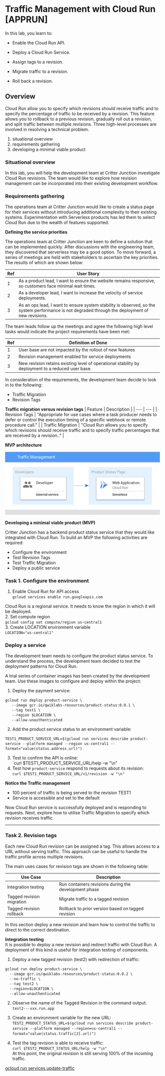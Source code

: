 # Traffic Management with Cloud Run [APPRUN]

In this lab, you learn to:

- Enable the Cloud Run API.

- Deploy a Cloud Run Service.

- Assign tags to a revision.

- Migrate traffic to a revision.

- Roll back a revision.

## Overview
Cloud Run allow you to specify which revisions should receive traffic and to specify the percentage of traffic to be received by a revision. This feature allows you to rollback to a previous revision, gradually roll out a revision, and split traffic between multiple revisions.
Three high-level processes are involved in resolving a technical problem.
  1. situational overview
  2. requirements gathering
  3. developing a minimal viable product

### Situational overview
In this lab, you will help the development team at Critter Junction investigate Cloud Run revisions. The team would like to explore how revision management can be incorporated into their existing development workflow.

### Requirements gathering
The operations team at Critter Junction would like to create a status page for their services without introducing additional complexity to their existing systems. Experimentation with Serverless products has led them to select Cloud Run due to the wealth of features supported.

**Defining the service priorities**

The operations team at Critter Junction are keen to define a solution that can be implemented quickly. After discussions with the engineering team, they discovered that serverless may be a good option. To move forward, a series of meetings are held with stakeholders to ascertain the key priorities. The results of which are shown below:


|Ref | User Story |
| ---| ---        |  
| 1  | As a product lead, I want to ensure the website remains responsive, so customers face minimal wait times.|
| 2  | As a developer lead, I want to increase the velocity of service deployments. |
| 3  | As an ops lead, I want to ensure system stability is observed, so the system performance is not degraded through the deployment of new revisions. |


The team leads follow up the meetings and agree the following high level tasks would indicate the project requirements have been met:

| Ref| Definition of Done |
| ---| --- |
| 1  | User base are not impacted by the rollout of new features|
| 2  | Revision management enabled for service deployments |
| 3  | New revision retains existing level of operational stability by deployment to a reduced user base. |


In consideration of the requirements, the development team decide to look in to the following:
  - Traffic Migration
  - Revision Tags

**Traffic migration versus revision tags**
| Feature | Description |
| --- | --- |
| Revision Tags | "Appropriate for use cases where a task producer needs to defer or control the execution timing of a specific webhook or remote procedure call." |
| Traffic Migration | "Cloud Run allows you to specify which revisions should receive traffic and to specify traffic percentages that are received by a revision.." |

**MVP architecture**

![MVP architecture](https://github.com/TCLee-tech/Google/blob/413aa68f0891fe0ea16f23deb6e94662451a1d60/Application%20Development%20with%20Cloud%20Run/Traffic%20management%20with%20cloud%20run%20MVP.jpeg)

**Developing a minimal viable product (MVP)**

Critter Junction has a backend product status service that they would like integrated with Cloud Run. To build an MVP the following activities are required:

- Configure the environment
- Test Revision Tags
- Test Traffic Migration
- Deploy a public service

### Task 1. Configure the environment
1.  Enable Cloud Run for API access  
`gcloud services enable run.googleapis.com`

Cloud Run is a regional service. It needs to know the region in which it will be deployed.  
2. Set compute region  
`gcloud config set compute/region us-central1`  
3. Create LOCATION environment variable  
`LOCATION="us-central1"`  

### Deploy a service
The development team needs to configure the product status service. To understand the process, the development team decided to test the deployment patterns for Cloud Run.

A trial series of container images has been created by the development team. Use these images to configure and deploy within the project:
1. Deploy the payment service:
```
gcloud run deploy product-service \
   --image gcr.io/qwiklabs-resources/product-status:0.0.1 \
   --tag test1 \
   --region $LOCATION \
   --allow-unauthenticated
```
2. Add the product service status to an environment variable:
```
TEST1_PRODUCT_SERVICE_URL=$(gcloud run services describe product-service --platform managed --region us-central1 --format="value(status.address.url)")
```
3. Test to confirm the API is online:  
`curl $TEST1_PRODUCT_SERVICE_URL/help  -w "\n"  
4. Test how `product-service` respond to requests about its revision:  
`curl $TEST1_PRODUCT_SERVICE_URL/v1/revision -w "\n"`  

**Notice the Traffic management**

- 100 percent of traffic is being served to the revision TEST1
- Service is accessible and set to the default

Now Cloud Run service is successfully deployed and is responding to requests.
Next, explore how to utilise Traffic Migration to specify which revision receives traffic.

<hr>

### Task 2. Revision tags   
Each new Cloud Run revision can be assigned a tag. This allows access to a URL without serving traffic. This approach can be useful to handle the traffic profile across multiple revisions.

The main uses cases for revision tags are shown in the following table:

|Use Case | Description |
| ---     | ---         |
|Integration testing | Run containers revisions during the development phase |
|Tagged revision migration | Migrate traffic to a tagged revision |
| Tagged revision rollback | Rollback to prior version based on tagged revision |

In this section deploy a new revision and learn how to control the traffic to direct to the correct destination.

**Integration testing**  
It is possible to deploy a new revision and redirect traffic with Cloud Run. A deployment of this kind is useful for integration testing of components.

1. Deploy a new tagged revision (test2) with redirection of traffic:
```
gcloud run deploy product-service \
  --image gcr.io/qwiklabs-resources/product-status:0.0.2 \
  --no-traffic \
  --tag test2 \
  --region=$LOCATION \
  --allow-unauthenticated
```

2. Observe the name of the Tagged Revision in the command output.  
`test2---xxx.run.app`

3. Create an environment variable for the new URL:  
`TEST2_PRODUCT_STATUS_URL=$(gcloud run services describe product-service --platform managed --region=us-central1 --format="value(status.traffic[2].url)")`

4. Test the tag revision is able to receive traffic:  
`curl $TEST2_PRODUCT_STATUS_URL/help -w "\n"`  
At this point, the original revision is still serving 100% of the incoming traffic.  

[gcloud run services update-traffic](https://cloud.google.com/sdk/gcloud/reference/run/services/update-traffic)  
